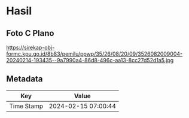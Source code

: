 # Hasil

## Foto C Plano

https://sirekap-obj-formc.kpu.go.id/8b83/pemilu/ppwp/35/26/08/20/09/3526082009004-20240214-193435--9a7990a4-86d8-496c-aa13-8cc27d52d1a5.jpg


## Metadata

| Key        | Value               |
| ---------- | ------------------- |
| Time Stamp | 2024-02-15 07:00:44 |



